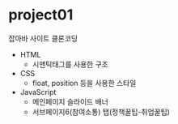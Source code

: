 # project01
잡아바 사이트 클론코딩

* HTML
  - 시맨틱태그를 사용한 구조
* CSS
  - float, position 등을 사용한 스타일
* JavaScript
  - 메인페이지 슬라이드 배너
  - 서브페이지6(참여소통) 탭(정책꿀팁-취업꿀팁)
